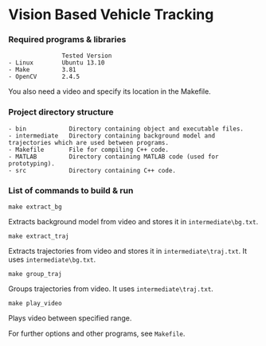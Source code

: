 Vision Based Vehicle Tracking
=============================

### Required programs & libraries

                   Tested Version
    - Linux        Ubuntu 13.10
    - Make         3.81
    - OpenCV       2.4.5

You also need a video and specify its location in the Makefile.

### Project directory structure

    - bin            Directory containing object and executable files.
    - intermediate   Directory containing background model and trajectories which are used between programs.
    - Makefile       File for compiling C++ code.
    - MATLAB         Directory containing MATLAB code (used for prototyping).
    - src            Directory containing C++ code.

   
### List of commands to build & run


`make extract_bg`

Extracts background model from video and stores it in `intermediate\bg.txt`.

`make extract_traj`

Extracts trajectories from video and stores it in `intermediate\traj.txt`. It uses `intermediate\bg.txt`.

`make group_traj`

Groups trajectories from video. It uses `intermediate\traj.txt`.

`make play_video`

Plays video between specified range.

For further options and other programs, see `Makefile`.
